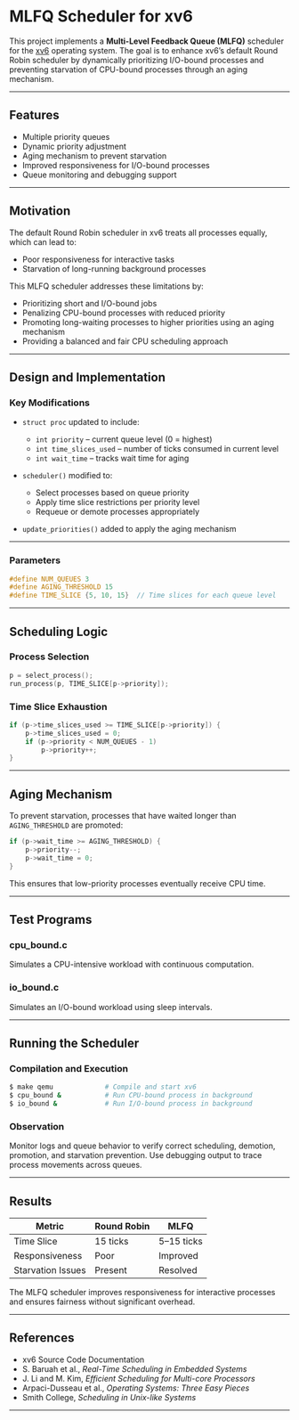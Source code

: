 # MLFQ Scheduler for xv6

This project implements a **Multi-Level Feedback Queue (MLFQ)** scheduler for the [xv6](https://pdos.csail.mit.edu/6.828/2021/xv6.html) operating system. The goal is to enhance xv6’s default Round Robin scheduler by dynamically prioritizing I/O-bound processes and preventing starvation of CPU-bound processes through an aging mechanism.

---

## Features

- Multiple priority queues  
- Dynamic priority adjustment  
- Aging mechanism to prevent starvation  
- Improved responsiveness for I/O-bound processes  
- Queue monitoring and debugging support  

---

## Motivation

The default Round Robin scheduler in xv6 treats all processes equally, which can lead to:

- Poor responsiveness for interactive tasks  
- Starvation of long-running background processes  

This MLFQ scheduler addresses these limitations by:

- Prioritizing short and I/O-bound jobs  
- Penalizing CPU-bound processes with reduced priority  
- Promoting long-waiting processes to higher priorities using an aging mechanism  
- Providing a balanced and fair CPU scheduling approach  

---

## Design and Implementation

### Key Modifications

- `struct proc` updated to include:
  - `int priority` – current queue level (0 = highest)
  - `int time_slices_used` – number of ticks consumed in current level
  - `int wait_time` – tracks wait time for aging

- `scheduler()` modified to:
  - Select processes based on queue priority
  - Apply time slice restrictions per priority level
  - Requeue or demote processes appropriately

- `update_priorities()` added to apply the aging mechanism

---

### Parameters

```c
#define NUM_QUEUES 3
#define AGING_THRESHOLD 15
#define TIME_SLICE {5, 10, 15}  // Time slices for each queue level
```

---

## Scheduling Logic

### Process Selection

```c
p = select_process();
run_process(p, TIME_SLICE[p->priority]);
```

### Time Slice Exhaustion

```c
if (p->time_slices_used >= TIME_SLICE[p->priority]) {
    p->time_slices_used = 0;
    if (p->priority < NUM_QUEUES - 1)
        p->priority++;
}
```

---

## Aging Mechanism

To prevent starvation, processes that have waited longer than `AGING_THRESHOLD` are promoted:

```c
if (p->wait_time >= AGING_THRESHOLD) {
    p->priority--;
    p->wait_time = 0;
}
```

This ensures that low-priority processes eventually receive CPU time.

---

## Test Programs

### cpu_bound.c

Simulates a CPU-intensive workload with continuous computation.

### io_bound.c

Simulates an I/O-bound workload using sleep intervals.

---

## Running the Scheduler

### Compilation and Execution

```bash
$ make qemu             # Compile and start xv6
$ cpu_bound &           # Run CPU-bound process in background
$ io_bound &            # Run I/O-bound process in background
```

### Observation

Monitor logs and queue behavior to verify correct scheduling, demotion, promotion, and starvation prevention. Use debugging output to trace process movements across queues.

---

## Results

| Metric            | Round Robin | MLFQ         |
|-------------------|-------------|--------------|
| Time Slice        | 15 ticks    | 5–15 ticks   |
| Responsiveness    | Poor        | Improved     |
| Starvation Issues | Present     | Resolved     |

The MLFQ scheduler improves responsiveness for interactive processes and ensures fairness without significant overhead.

---

## References

- xv6 Source Code Documentation  
- S. Baruah et al., *Real-Time Scheduling in Embedded Systems*  
- J. Li and M. Kim, *Efficient Scheduling for Multi-core Processors*  
- Arpaci-Dusseau et al., *Operating Systems: Three Easy Pieces*  
- Smith College, *Scheduling in Unix-like Systems*  

---
